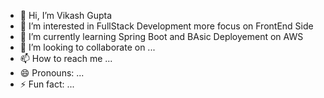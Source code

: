 - 👋 Hi, I’m Vikash Gupta
- 👀 I’m interested in FullStack Development more focus on FrontEnd Side
- 🌱 I’m currently learning Spring Boot and BAsic Deployement on AWS
- 💞️ I’m looking to collaborate on ...
- 📫 How to reach me ...
- 😄 Pronouns: ...
- ⚡ Fun fact: ...

<!---
vikash-gupta-doc/vikash-gupta-doc is a ✨ special ✨ repository because its `README.md` (this file) appears on your GitHub profile.
You can click the Preview link to take a look at your changes.
--->
